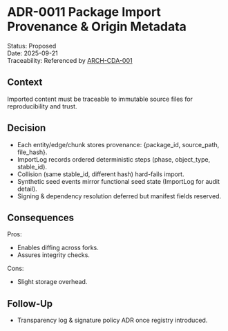 # ADR-0011 Package Import Provenance & Origin Metadata

Status: Proposed  
Date: 2025-09-21  
Traceability: Referenced by [ARCH-CDA-001](../architecture/ARCH-CDA-001-campaign-data-architecture.md)

## Context
Imported content must be traceable to immutable source files for reproducibility and trust.

## Decision
- Each entity/edge/chunk stores provenance: {package_id, source_path, file_hash}.
- ImportLog records ordered deterministic steps (phase, object_type, stable_id).
- Collision (same stable_id, different hash) hard-fails import.
- Synthetic seed events mirror functional seed state (ImportLog for audit detail).
- Signing & dependency resolution deferred but manifest fields reserved.

## Consequences
Pros:
- Enables diffing across forks.
- Assures integrity checks.

Cons:
- Slight storage overhead.

## Follow-Up
- Transparency log & signature policy ADR once registry introduced.